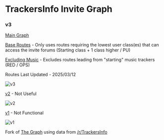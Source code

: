 # TrackersInfo Invite Graph

### v3

[Main Graph](https://forkedritz.github.io/Recruitments/Graphs/v3)

[Base Routes](https://forkedritz.github.io/Recruitments/Graphs/v3/Base%20Routes/) - Only uses routes requiring the lowest user class(es) that can access the invite forums (Starting class + 1 class higher / PU)

[Excluding Music](https://forkedritz.github.io/Recruitments/Graphs/v3/Excluding%20Music/) - Excludes routes leading from "starting" music trackers (RED / OPS)

Routes Last Updated - 2025/03/12

![v3](https://github.com/user-attachments/assets/e56aca9a-45a0-43ef-8c27-66c104de3fcf)

[v2](https://forkedritz.github.io/Recruitments/Graphs/v2) - Not Useful

![v2](https://github.com/user-attachments/assets/37d675db-d84d-432f-a7d4-b37c374445ed)

[v1](https://forkedritz.github.io/Recruitments/Graphs/v1) - Not Functional

![v1](https://github.com/user-attachments/assets/cb8e086d-43c3-4782-b961-e997eedb2044)

Fork of [The Graph](https://inviteroute.github.io/graph/) using data from [/r/TrackersInfo](https://old.reddit.com/r/TrackersInfo/wiki/official_recruitments)
